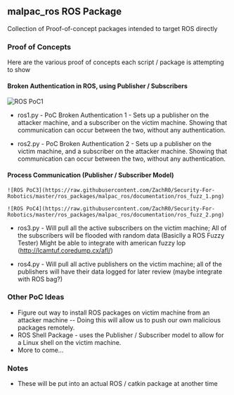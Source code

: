 ## malpac_ros ROS Package
Collection of Proof-of-concept packages intended to target ROS directly

### Proof of Concepts
Here are the various proof of concepts each script / package is attempting to show

#### Broken Authentication in ROS, using Publisher / Subscribers
  ![ROS PoC1](https://raw.githubusercontent.com/ZachR0/Security-For-Robotics/master/ros_packages/malpac_ros/documentation/POC_auth_proof.png)
  * ros1.py - PoC Broken Authentication 1 - Sets up a publisher on the attacker machine, and a subscriber on the victim machine. Showing that communication can occur between the two, without any authentication.

  * ros2.py - PoC Broken Authentication 2 - Sets up a publisher on the victim machine, and a subscriber on the attacker machine. Showing that communication can occur between the two, without any authentication.

#### Process Communication (Publisher / Subscriber Model)
    ![ROS PoC3](https://raw.githubusercontent.com/ZachR0/Security-For-Robotics/master/ros_packages/malpac_ros/documentation/ros_fuzz_1.png)

    ![ROS PoC4](https://raw.githubusercontent.com/ZachR0/Security-For-Robotics/master/ros_packages/malpac_ros/documentation/ros_fuzz_2.png)
  * ros3.py - Will pull all the active subscribers on the victim machine; All of the subscribers will be flooded with random data (Basiclly a ROS Fuzzy Tester)
  Might be able to integrate with american fuzzy lop (http://lcamtuf.coredump.cx/afl/)

  * ros4.py - Will pull all active publishers on the victim machine; all of the publishers will have their data logged for later review (maybe integrate with ROS bag?)


### Other PoC Ideas
  * Figure out way to install ROS packages on victim machine from an attacker machine -- Doing this will allow us to push our own malicious packages remotely.
  * ROS Shell Package - uses the Publisher / Subscriber model to allow for a Linux shell on the victim machine.
  * More to come...

### Notes
  * These will be put into an actual ROS / catkin package at another time
